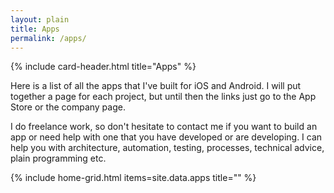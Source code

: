 ```yaml
---
layout: plain
title: Apps
permalink: /apps/
---
```


<main class="page-content" aria-label="Content">
  <div class="wrapper">
    <article class="card">
      {% include card-header.html title="Apps" %}
      <p>
        Here is a list of all the apps that I've built for iOS and Android. I will put together a page for each project, but until then the links just go to the App Store or the company page.
      </p>
      <p>
        I do freelance work, so don't hesitate to contact me if you want to build an app or need help with one that you have developed or are developing. I can help you with architecture, automation, testing, processes, technical advice, plain programming etc.
      </p>
    </article>
  </div>
</main>

{% include home-grid.html items=site.data.apps title="" %}